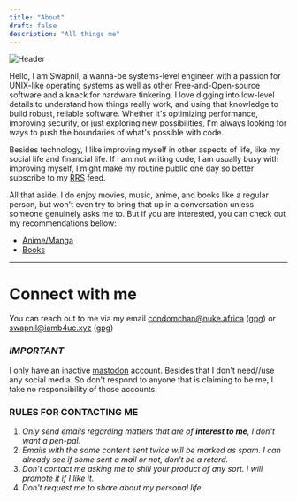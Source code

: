 ```yaml
---
title: "About"
draft: false
description: "All things me"
---
```


![Header](/img/wp.gif)

Hello, I am Swapnil, a wanna-be systems-level
engineer with a passion for UNIX-like operating
systems as well as other Free-and-Open-source
software and a knack for hardware tinkering. I love
digging into low-level details to understand how
things really work, and using that knowledge to
build robust, reliable software. Whether it's
optimizing performance, improving security, or just
exploring new possibilities, I'm always looking for
ways to push the boundaries of what's possible with
code.

Besides technology, I like improving myself in
other aspects of life, like my social life and
financial life. If I am not writing code, I am usually busy with improving myself, I might make my routine public one day so better subscribe to my [RRS](/index.xml) feed.

All that aside, I do enjoy movies, music,
anime, and books like a regular person, but won't
even try to bring that up in a conversation unless
someone genuinely asks me to. But if you are
interested, you can check out my recommendations
bellow:

- [Anime/Manga](/anime/)
- [Books](/book/)

---
# Connect with me

You can reach out to me via my email
[condomchan@nuke.africa](mailto:condomchan@nuke.africa) ([gpg](/files/condomchan@nuke.africa.gpg))
or
[swapnil@iamb4uc.xyz](mailto:swapnil@iamb4uc.xyz) ([gpg](/files/swapnil@iamb4uc.xyz.gpg))


### *IMPORTANT*
I only have an inactive [mastodon](https://mastodon.social/@b4uc) account.
Besides that I don't need//use any social media. So don't
respond to anyone that is claiming to be me, I take
no responsibility of those accounts.


### RULES FOR CONTACTING ME
1. *Only send emails regarding matters that are of **interest to me**, I don't want a pen-pal.*
2. *Emails with the same content sent twice will be marked as spam. I can already see if some sent a mail or not, don't be a retard.*
3. *Don’t contact me asking me to shill your product of any sort. I will promote it if I like it.*
4. *Don't request me to share about my personal life.*

